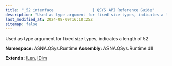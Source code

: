```yaml
---
title: "_52 interface                 | QSYS API Reference Guide"
description: "Used as type argument for fixed size types, indicates a length of 52  "
last_modified_at: 2024-08-09T16:18:25Z
sitemap: false
---
```


Used as type argument for fixed size types, indicates a length of 52 

**Namespace:** ASNA.QSys.Runtime
**Assembly:** ASNA.QSys.Runtime.dll

**Extends:** [ILen](/reference/runtime/qsys-runtime/i-len.html), [IDim](/reference/runtime/qsys-runtime/i-dim.html)
<br>
<br>
